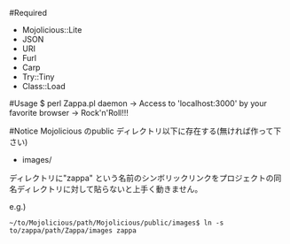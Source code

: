 #Required
* Mojolicious::Lite
* JSON
* URI
* Furl
* Carp
* Try::Tiny
* Class::Load

#Usage
    $ perl Zappa.pl daemon
    -> Access to 'localhost:3000' by your favorite browser
    -> Rock'n'Roll!!!

#Notice
Mojolicious のpublic ディレクトリ以下に存在する(無ければ作って下さい)
* images/

ディレクトリに"zappa" という名前のシンボリックリンクをプロジェクトの同名ディレクトリに対して貼らないと上手く動きません。

e.g.)

    ~/to/Mojolicious/path/Mojolicious/public/images$ ln -s to/zappa/path/Zappa/images zappa
